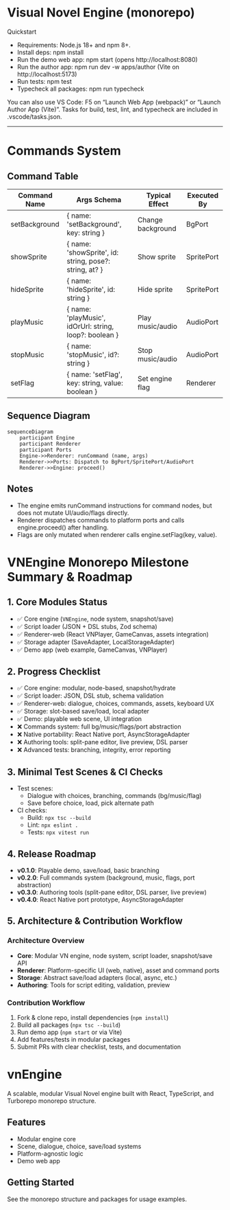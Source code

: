 # Visual Novel Engine (monorepo)

Quickstart

- Requirements: Node.js 18+ and npm 8+.
- Install deps: npm install
- Run the demo web app: npm start (opens http://localhost:8080)
- Run the author app: npm run dev -w apps/author (Vite on http://localhost:5173)
- Run tests: npm test
- Typecheck all packages: npm run typecheck

You can also use VS Code: F5 on “Launch Web App (webpack)” or “Launch Author App (Vite)”. Tasks for build, test, lint, and typecheck are included in .vscode/tasks.json.

---

# Commands System

## Command Table

| Command Name   | Args Schema                                              | Typical Effect         | Executed By |
|--------------- |---------------------------------------------------------|-----------------------|-------------|
| setBackground  | { name: 'setBackground', key: string }                  | Change background     | BgPort      |
| showSprite     | { name: 'showSprite', id: string, pose?: string, at? }  | Show sprite           | SpritePort  |
| hideSprite     | { name: 'hideSprite', id: string }                      | Hide sprite           | SpritePort  |
| playMusic      | { name: 'playMusic', idOrUrl: string, loop?: boolean }  | Play music/audio      | AudioPort   |
| stopMusic      | { name: 'stopMusic', id?: string }                      | Stop music/audio      | AudioPort   |
| setFlag        | { name: 'setFlag', key: string, value: boolean }        | Set engine flag       | Renderer    |

## Sequence Diagram

```mermaid
sequenceDiagram
	participant Engine
	participant Renderer
	participant Ports
	Engine->>Renderer: runCommand (name, args)
	Renderer->>Ports: Dispatch to BgPort/SpritePort/AudioPort
	Renderer->>Engine: proceed()
```

## Notes
- The engine emits runCommand instructions for command nodes, but does not mutate UI/audio/flags directly.
- Renderer dispatches commands to platform ports and calls engine.proceed() after handling.
- Flags are only mutated when renderer calls engine.setFlag(key, value).
# VNEngine Monorepo Milestone Summary & Roadmap

## 1. Core Modules Status
- ✅ Core engine (`VNEngine`, node system, snapshot/save)
- ✅ Script loader (JSON + DSL stubs, Zod schema)
- ✅ Renderer-web (React VNPlayer, GameCanvas, assets integration)
- ✅ Storage adapter (SaveAdapter, LocalStorageAdapter)
- ✅ Demo app (web example, GameCanvas, VNPlayer)

## 2. Progress Checklist
- ✅ Core engine: modular, node-based, snapshot/hydrate
- ✅ Script loader: JSON, DSL stub, schema validation
- ✅ Renderer-web: dialogue, choices, commands, assets, keyboard UX
- ✅ Storage: slot-based save/load, local adapter
- ✅ Demo: playable web scene, UI integration
- ❌ Commands system: full bg/music/flags/port abstraction
- ❌ Native portability: React Native port, AsyncStorageAdapter
- ❌ Authoring tools: split-pane editor, live preview, DSL parser
- ❌ Advanced tests: branching, integrity, error reporting

## 3. Minimal Test Scenes & CI Checks
- Test scenes:
	- Dialogue with choices, branching, commands (bg/music/flag)
	- Save before choice, load, pick alternate path
- CI checks:
	- Build: `npx tsc --build`
	- Lint: `npx eslint .`
	- Tests: `npx vitest run`

## 4. Release Roadmap
- **v0.1.0**: Playable demo, save/load, basic branching
- **v0.2.0**: Full commands system (background, music, flags, port abstraction)
- **v0.3.0**: Authoring tools (split-pane editor, DSL parser, live preview)
- **v0.4.0**: React Native port prototype, AsyncStorageAdapter

## 5. Architecture & Contribution Workflow

### Architecture Overview
- **Core**: Modular VN engine, node system, script loader, snapshot/save API
- **Renderer**: Platform-specific UI (web, native), asset and command ports
- **Storage**: Abstract save/load adapters (local, async, etc.)
- **Authoring**: Tools for script editing, validation, preview

### Contribution Workflow
1. Fork & clone repo, install dependencies (`npm install`)
2. Build all packages (`npx tsc --build`)
3. Run demo app (`npm start` or via Vite)
4. Add features/tests in modular packages
5. Submit PRs with clear checklist, tests, and documentation

# vnEngine

A scalable, modular Visual Novel engine built with React, TypeScript, and Turborepo monorepo structure.

## Features
- Modular engine core
- Scene, dialogue, choice, save/load systems
- Platform-agnostic logic
- Demo web app

## Getting Started
See the monorepo structure and packages for usage examples.
